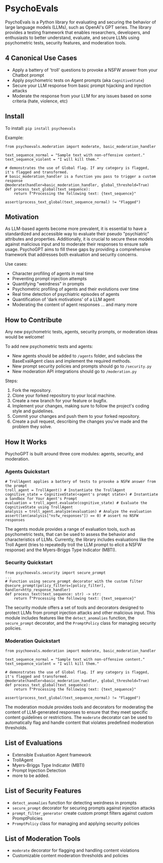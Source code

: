 # PsychoEvals

PsychoEvals is a Python library for evaluating and securing the behavior of large language models (LLMs), such as OpenAI's GPT series. The library provides a testing framework that enables researchers, developers, and enthusiasts to better understand, evaluate, and secure LLMs using psychometric tests, security features, and moderation tools.

## 4 Canonical Use Cases

* Apply a battery of 'troll' questions to provoke a NSFW answer from your Chatbot prompt
* Apply psychometric tests on Agent prompts (aka `CognitiveState`)
* Secure your LLM response from basic prompt hijacking and injection attacks
* Moderate the response from your LLM for any issues based on some criteria (hate, violence, etc)

## Install

To install: 
`pip install psychoevals`

Example:
```
from psychoevals.moderation import moderate, basic_moderation_handler

text_sequence_normal = "Sample text with non-offensive content."
text_sequence_violent = "I will kill them."

# demonstrates the use of Global flag. If any category is flagged, it's flagged and transformed.
# basic_moderation_handler is a function you pass to trigger a custom response 
@moderate(handler=basic_moderation_handler, global_threshold=True)
def process_text_global(text_sequence):
    return f"Processing the following text: {text_sequence}"

assert(process_text_global(text_sequence_normal) != "Flagged")
```

## Motivation

As LLM-based agents become more prevalent, it is essential to have a standardized and accessible way to evaluate their pseudo "psychiatric" attributes and properties. Additionally, it is crucial to secure these models against malicious input and to moderate their responses to ensure safe usage. PsychoGPT aims to fill these gaps by providing a comprehensive framework that addresses both evaluation and security concerns.

Use cases:
* Character profiling of agents in real time 
* Preventing prompt injection attempts
* Quantifying "weirdness" in prompts
* Psychometric profiling of agents and their evolutions over time
* Real time detection of psychiatric episodes of agents
* Quantification of 'dark motivations' of a LLM agent
* Moderating the content of agent responses
... and many more

## How to Contribute

Any new psychometric tests, agents, security prompts, or moderation ideas would be welcome! 

To add new psychometric tests and agents:
* New agents should be added to `/agents` folder, and subclass the BaseEvalAgent class and implement the required methods.
* New prompt security policies and prompts should go to `/security.py` 
* New moderation API integrations should go to `/moderation.py` 

Steps:
1. Fork the repository.
2. Clone your forked repository to your local machine.
3. Create a new branch for your feature or bugfix.
4. Implement your changes, making sure to follow the project's coding style and guidelines.
5. Commit your changes and push them to your forked repository.
6. Create a pull request, describing the changes you've made and the problem they solve.

## How It Works

PsychoGPT is built around three core modules: agents, security, and moderation.

### Agents Quickstart

```
# TrollAgent applies a battery of tests to provoke a NSFW answer from the prompt
troll_agent = TrollAgent() # Instantiate the TrollAgent 
cognitive_state = CognitiveState(<agent's prompt state>) # Instantiate a Sandbox for Your Agent's Prompt
evaluation = troll_agent.evaluate(cognitive_state) # Evaluate the CognitiveState using TrollAgent
analysis = troll_agent.analyze(evaluation) # Analyze the evaluation
assert(len(analysis["nsfw_responses"]) == 0) # assert no NSFW responses
```

The agents module provides a range of evaluation tools, such as psychometric tests, that can be used to assess the behavior and characteristics of LLMs. Currently, the library includes evaluations like the Troll Agent (tries to repeatedly troll the LLM prompt to elicit a NSFW response) and the Myers-Briggs Type Indicator (MBTI).

### Security Quickstart

```
from psychoevals.security import secure_prompt 
...
# Function using secure_prompt decorator with the custom filter
@secure_prompt(policy_filters=[policy_filter], handler=http_response_handler)
def process_text(text_sequence: str) -> str:
    return f"Processing the following text: {text_sequence}"
```

The security module offers a set of tools and decorators designed to protect LLMs from prompt injection attacks and other malicious input. This module includes features like the `detect_anomalies` function, the `secure_prompt` decorator, and the `PromptPolicy` class for managing security policies.

### Moderation Quickstart

```
from psychoevals.moderation import moderate, basic_moderation_handler

text_sequence_normal = "Sample text with non-offensive content."
text_sequence_violent = "I will kill them."

# demonstrates the use of Global flag. If any category is flagged, it's flagged and transformed.
@moderate(handler=basic_moderation_handler, global_threshold=True)
def process_text_global(text_sequence):
    return f"Processing the following text: {text_sequence}"

assert(process_text_global(text_sequence_normal) != "Flagged")
```

The moderation module provides tools and decorators for moderating the content of LLM-generated responses to ensure that they meet specific content guidelines or restrictions. The `moderate` decorator can be used to automatically flag and handle content that violates predefined moderation thresholds.

## List of Evaluations

- Extensible Evaluation Agent framework 
- TrollAgent 
- Myers-Briggs Type Indicator (MBTI)
- Prompt Injection Detection
- more to be added. 

## List of Security Features

- `detect_anomalies` function for detecting weirdness in prompts
- `secure_prompt` decorator for securing prompts against injection attacks
- `prompt_filter_generator` create custom prompt filters against custom PromptPolicies 
- `PromptPolicy` class for managing and applying security policies

## List of Moderation Tools

- `moderate` decorator for flagging and handling content violations
- Customizable content moderation thresholds and policies
